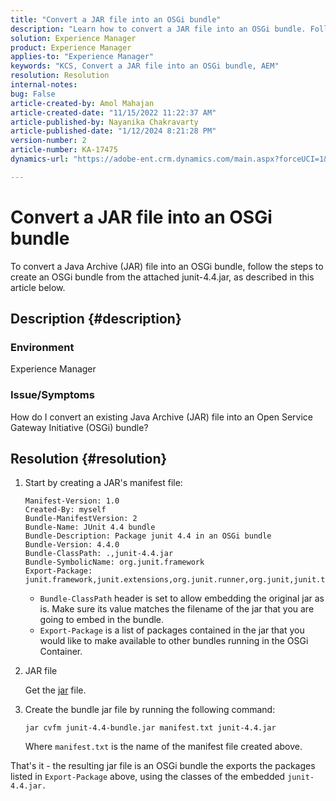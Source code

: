 ```yaml
---
title: "Convert a JAR file into an OSGi bundle"
description: "Learn how to convert a JAR file into an OSGi bundle. Follow the example to create an OSGi bundle from the attached junit-4.4.jar."
solution: Experience Manager
product: Experience Manager
applies-to: "Experience Manager"
keywords: "KCS, Convert a JAR file into an OSGi bundle, AEM"
resolution: Resolution
internal-notes: 
bug: False
article-created-by: Amol Mahajan
article-created-date: "11/15/2022 11:22:37 AM"
article-published-by: Nayanika Chakravarty
article-published-date: "1/12/2024 8:21:28 PM"
version-number: 2
article-number: KA-17475
dynamics-url: "https://adobe-ent.crm.dynamics.com/main.aspx?forceUCI=1&pagetype=entityrecord&etn=knowledgearticle&id=b50610c9-d764-ed11-9561-6045bd006a22"

---
```

# Convert a JAR file into an OSGi bundle


To convert a Java Archive (JAR) file into an OSGi bundle, follow the steps to create an OSGi bundle from the attached junit-4.4.jar, as described in this article below.

## Description {#description}


### <b>Environment</b>

Experience Manager

### <b>Issue/Symptoms</b>

How do I convert an existing Java Archive (JAR) file into an Open Service Gateway Initiative (OSGi) bundle?


## Resolution {#resolution}


1. Start by creating a JAR's manifest file:
    


    ```
    Manifest-Version: 1.0
    Created-By: myself
    Bundle-ManifestVersion: 2
    Bundle-Name: JUnit 4.4 bundle
    Bundle-Description: Package junit 4.4 in an OSGi bundle
    Bundle-Version: 4.4.0
    Bundle-ClassPath: .,junit-4.4.jar
    Bundle-SymbolicName: org.junit.framework
    Export-Package: junit.framework,junit.extensions,org.junit.runner,org.junit,junit.textui
    ```



    



    - `Bundle-ClassPath` header is set to allow embedding the original jar as is. Make sure its value matches the filename of the jar that you are going to embed in the bundle.
    - `Export-Package` is a list of packages contained in the jar that you would like to make available to other bundles running in the OSGi Container.
2. JAR file<br>    


    Get the [jar](http://mirrors.ibiblio.org/pub/mirrors/maven2/junit/junit/4.4/junit-4.4.jar) file.
3. Create the bundle jar file by running the following command:<br>    


    ```
    jar cvfm junit-4.4-bundle.jar manifest.txt junit-4.4.jar
    ```



    Where `manifest.txt` is the name of the manifest file created above.


That's it - the resulting jar file is an OSGi bundle the exports the packages listed in `Export-Package` above, using the classes of the embedded `junit-4.4.jar.`
